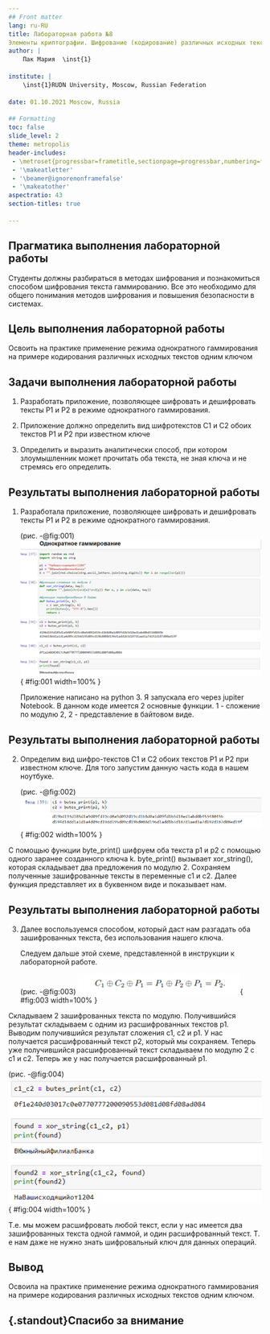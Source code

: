 ```yaml
---
## Front matter
lang: ru-RU
title: Лабораторная работа №8
Элементы криптографии. Шифрование (кодирование) различных исходных текстов одним ключом
author: |
	Пак Мария  \inst{1}
	
institute: |
	\inst{1}RUDN University, Moscow, Russian Federation
	
date: 01.10.2021 Moscow, Russia

## Formatting
toc: false
slide_level: 2
theme: metropolis
header-includes: 
 - \metroset{progressbar=frametitle,sectionpage=progressbar,numbering=fraction}
 - '\makeatletter'
 - '\beamer@ignorenonframefalse'
 - '\makeatother'
aspectratio: 43
section-titles: true

---
```




## Прагматика выполнения лабораторной работы

Студенты должны разбираться в методах шифрования и познакомиться способом шифрования текста гаммированию. Все это необходимо для общего понимания методов шифрования и повышения безопасности в системах.


## Цель выполнения лабораторной работы

Освоить на практике применение режима однократного гаммирования на примере кодирования различных исходных текстов одним ключом

## Задачи выполнения лабораторной работы

1. Разработать приложение, позволяющее шифровать и дешифровать тексты P1 и P2 в режиме однократного гаммирования. 

2. Приложение должно определить вид шифротекстов C1 и C2 обоих текстов P1 и P2 при известном ключе 

3. Определить и выразить аналитически способ, при котором злоумышленник может прочитать оба текста, не зная ключа и не стремясь его определить.

## Результаты выполнения лабораторной работы

1. Разработала приложение, позволяющее шифровать и дешифровать тексты P1 и P2 в режиме однократного гаммирования. 

      (рис. -@fig:001)
      ![Код приложения](image\rep8_1.png){ #fig:001 width=100% }

      Приложение написано на python 3. Я запускала его через jupiter Notebook. В данном коде имеется 2 основные функции. 1 - сложение по модулю 2, 2 - представление в байтовом виде.

## Результаты выполнения лабораторной работы

2. Определим вид шифро-текстов C1 и C2 обоих текстов P1 и P2 при известном ключе. Для того запустим данную часть кода в нашем ноутбуке. 

     (рис. -@fig:002)
     ![Шифруем текст](image\rep8_2.png){ #fig:002 width=100% }

С помощью функции byte_print() шифруем оба текста p1 и p2 с помощью одного заранее созданного ключа k. byte_print() вызывает xor_string(), которая складывает два предложения по модулю 2. Сохраняем полученные зашифрованные тексты в переменные с1 и с2. Далее функция представляет их в буквенном виде и показывает нам. 

## Результаты выполнения лабораторной работы

3. Далее воспользуемся способом, который даст нам разгадать оба зашифрованных текста, без использования нашего ключа.
     
     Следуем дальше этой схеме, представленной в инструкции к лабораторной работе.
     
     (рис. -@fig:003)
     ![Схем](image/rep8_3.png){ #fig:003 width=100% }

Складываем 2 зашифрованных текста по модулю. Получившийся результат складываем с одним из расшифрованных текстов p1. Выводим получившийся результат сложения с1, с2 и р1. У нас получается расшифрованный текст p2, который мы сохраняем. Теперь уже получившийся расшифрованный текст складываем по модулю 2 с c1 и с2. Теперь же у нас получается расшифрованный р1. 

(рис. -@fig:004)
![Шифрование итоговое](image/rep8_4.png){ #fig:004 width=100% }

Т.е. мы можем расшифровать любой текст, если у нас имеется два зашифрованных текста одной гаммой, и один расшифрованный текст. Т. е нам даже не нужно знать шифровальный ключ для данных операций.

## Вывод

Освоила на практике применение режима однократного гаммирования на примере кодирования различных исходных текстов одним ключом.

## {.standout}Спасибо за внимание 
